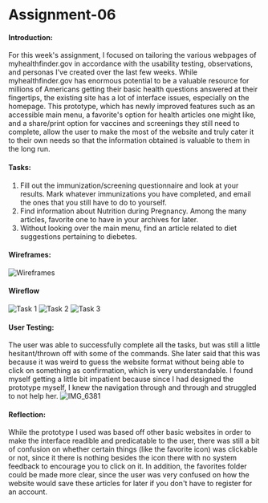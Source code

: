 # Assignment-06
#### Introduction:
For this week's assignment, I focused on tailoring the various webpages of myhealthfinder.gov in accordance with the usability testing, observations, and personas I've created over the last few weeks. While myhealthfinder.gov has enormous potential to be a valuable resource for millions of Americans getting their basic health questions answered at their fingertips, the existing site has a lot of interface issues, especially on the homepage. This prototype, which has newly improved features such as an accessible main menu, a favorite's option for health articles one might like, and a share/print option for vaccines and screenings they still need to complete, allow the user to make the most of the website and truly cater it to their own needs so that the information obtained is valuable to them in the long run. 

#### Tasks: 
1. Fill out the immunization/screening questionnaire and look at your results. Mark whatever immunizations you have completed, and email the ones that you still have to do to yourself.
2. Find information about Nutrition during Pregnancy. Among the many articles, favorite one to have in your archives for later.
3. Without looking over the main menu, find an article related to diet suggestions pertaining to diebetes. 

#### Wireframes:
![Wireframes](https://user-images.githubusercontent.com/72778213/99456463-517e1400-28de-11eb-8b5d-40849386bcd6.jpg)

#### Wireflow
![Task 1](https://user-images.githubusercontent.com/72778213/99465452-55666200-28ef-11eb-944c-a68cc466c97e.jpg)
![Task 2](https://user-images.githubusercontent.com/72778213/99465486-67480500-28ef-11eb-9966-21907b0a46f2.jpg)
![Task 3](https://user-images.githubusercontent.com/72778213/99465496-6d3de600-28ef-11eb-98ee-85f3e372be5c.jpg)

#### User Testing: 
The user was able to successfully complete all the tasks, but was still a little hesitant/thrown off with some of the commands. She later said that this was because it was weird to guess the website format without being able to click on something as confirmation, which is very understandable. I found myself getting a little bit impatient because since I had designed the prototype myself, I knew the navigation through and through and struggled to not help her. 
![IMG_6381](https://user-images.githubusercontent.com/72778213/99465531-7cbd2f00-28ef-11eb-87b5-1949682ab6f1.jpg)


#### Reflection:
While the prototype I used was based off other basic websites in order to make the interface readible and predicatable to the user, there was still a bit of confusion on whether certain things (like the favorite icon) was clickable or not, since it there is nothing besides the icon there with no system feedback to encourage you to click on it. In addition, the favorites folder could be made more clear, since the user was very confused on how the website would save these articles for later if you don't have to register for an account. 
